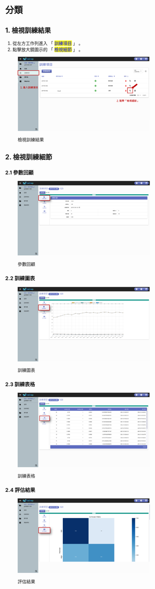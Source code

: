 # 分類

## 1. 檢視訓練結果

1. 從左方工作列進入 「 <mark style="color:blue;">訓練項目</mark> 」 。
2. 點擊放大鏡圖示的 「 <mark style="color:blue;">檢視細節</mark> 」 。

<figure><img src=".gitbook/assets/image (30).png" alt=""><figcaption><p>檢視訓練結果</p></figcaption></figure>

## 2. 檢視訓練細節

### 2.1 參數回顧

<figure><img src=".gitbook/assets/image (31).png" alt=""><figcaption><p>參數回顧</p></figcaption></figure>

### 2.2 訓練圖表

<figure><img src=".gitbook/assets/image (32).png" alt=""><figcaption><p>訓練圖表</p></figcaption></figure>

### 2.3 訓練表格

<figure><img src=".gitbook/assets/image (33).png" alt=""><figcaption><p>訓練表格</p></figcaption></figure>

### 2.4 評估結果

<figure><img src=".gitbook/assets/image (34).png" alt=""><figcaption><p>評估結果</p></figcaption></figure>
